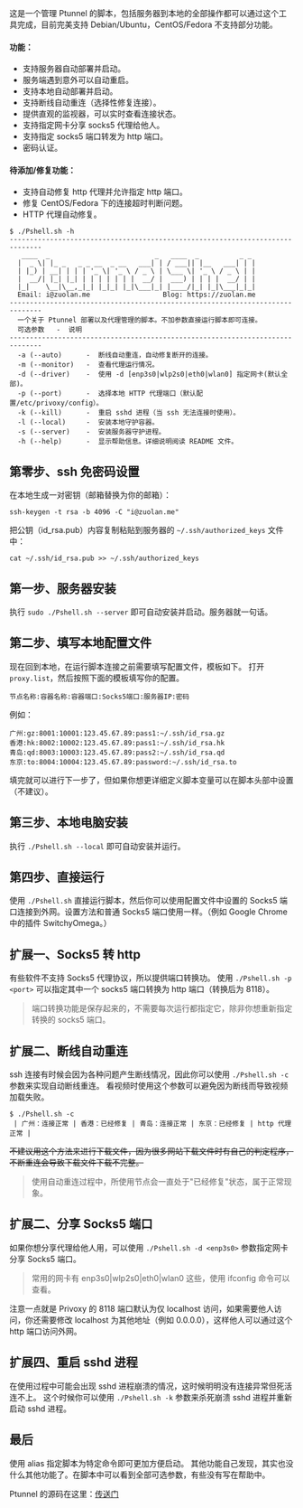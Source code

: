 这是一个管理 Ptunnel 的脚本，包括服务器到本地的全部操作都可以通过这个工具完成，目前完美支持 Debian/Ubuntu，CentOS/Fedora 不支持部分功能。

#### 功能：
* 支持服务器自动部署并启动。
* 服务端遇到意外可以自动重启。
* 支持本地自动部署并启动。
* 支持断线自动重连（选择性修复连接）。
* 提供直观的监视器，可以实时查看连接状态。
* 支持指定网卡分享 socks5 代理给他人。
* 支持指定 socks5 端口转发为 http 端口。
* 密码认证。

#### 待添加/修复功能：
* 支持自动修复 http 代理并允许指定 http 端口。
* 修复 CentOS/Fedora 下的连接超时判断问题。
* HTTP 代理自动修复。

```
$ ./Pshell.sh -h
------------------------------------------------------------------------------
   ____  _                          _   ____  _          _ _ 
  |  _ \| |_ _   _ _ __  _ __   ___| | / ___|| |__   ___| | |
  | |_) | __| | | | '_ \| '_ \ / _ \ | \___ \| '_ \ / _ \ | |
  |  __/| |_| |_| | | | | | | |  __/ |  ___) | | | |  __/ | |
  |_|    \__|\__,_|_| |_|_| |_|\___|_| |____/|_| |_|\___|_|_|
  Email: i@zuolan.me                  Blog: https://zuolan.me
------------------------------------------------------------------------------
  一个关于 Ptunnel 部署以及代理管理的脚本。不加参数直接运行脚本即可连接。
  可选参数   -  说明
------------------------------------------------------------------------------
  -a (--auto)      -  断线自动重连，自动修复断开的连接。
  -m (--monitor)   -  查看代理运行情况。
  -d (--driver)    -  使用 -d [enp3s0|wlp2s0|eth0|wlan0] 指定网卡(默认全部)。
  -p (--port)      -  选择本地 HTTP 代理端口（默认配置/etc/privoxy/config）。
  -k (--kill)      -  重启 sshd 进程（当 ssh 无法连接时使用）。
  -l (--local)     -  安装本地守护容器。
  -s (--server)    -  安装服务器守护进程。
  -h (--help)      -  显示帮助信息。详细说明阅读 README 文件。
```

## 第零步、ssh 免密码设置
在本地生成一对密钥（邮箱替换为你的邮箱）：
```
ssh-keygen -t rsa -b 4096 -C "i@zuolan.me"
```
把公钥（id_rsa.pub）内容复制粘贴到服务器的 `~/.ssh/authorized_keys` 文件中：
```
cat ~/.ssh/id_rsa.pub >> ~/.ssh/authorized_keys
```

## 第一步、服务器安装

执行 `sudo ./Pshell.sh --server` 即可自动安装并启动。服务器就一句话。

## 第二步、填写本地配置文件

现在回到本地，在运行脚本连接之前需要填写配置文件，模板如下。
打开 `proxy.list`，然后按照下面的模板填写你的配置。

```shell
节点名称:容器名称:容器端口:Socks5端口:服务器IP:密码
```

例如：

```
广州:gz:8001:10001:123.45.67.89:pass1:~/.ssh/id_rsa.gz
香港:hk:8002:10002:123.45.67.89:pass1:~/.ssh/id_rsa.hk
青岛:qd:8003:10003:123.45.67.89:pass2:~/.ssh/id_rsa.qd
东京:to:8004:10004:123.45.67.89:password:~/.ssh/id_rsa.to
```

填完就可以进行下一步了，但如果你想更详细定义脚本变量可以在脚本头部中设置（不建议）。

## 第三步、本地电脑安装
执行 `./Pshell.sh --local` 即可自动安装并运行。

## 第四步、直接运行
使用 `./Pshell.sh` 直接运行脚本，然后你可以使用配置文件中设置的 Socks5 端口连接到外网。设置方法和普通 Socks5 端口使用一样。（例如 Google Chrome 中的插件 SwitchyOmega。）

## 扩展一、Socks5 转 http
有些软件不支持 Socks5 代理协议，所以提供端口转换功。
使用 `./Pshell.sh -p <port>` 可以指定其中一个 socks5 端口转换为 http 端口（转换后为 8118）。
> 端口转换功能是保存起来的，不需要每次运行都指定它，除非你想重新指定转换的 socks5 端口。

## 扩展二、断线自动重连
ssh 连接有时候会因为各种问题产生断线情况，因此你可以使用 `./Pshell.sh -c` 参数来实现自动断线重连。
看视频时使用这个参数可以避免因为断线而导致视频加载失败。
```
$ ./Pshell.sh -c
 | 广州：连接正常 | 香港：已经修复 | 青岛：连接正常 | 东京：已经修复 | http 代理正常 |
```
~~不建议用这个方法来进行下载文件，因为很多网站下载文件时有自己的判定程序，不断重连会导致下载文件下载不完整。~~
> 使用自动重连过程中，所使用节点会一直处于"已经修复"状态，属于正常现象。

## 扩展二、分享 Socks5 端口
如果你想分享代理给他人用，可以使用 `./Pshell.sh -d <enp3s0>` 参数指定网卡分享 Socks5 端口。
> 常用的网卡有 enp3s0|wlp2s0|eth0|wlan0 这些，使用 ifconfig 命令可以查看。

注意一点就是 Privoxy 的 8118 端口默认为仅 localhost 访问，如果需要他人访问，你还需要修改 localhost 为其他地址（例如 0.0.0.0），这样他人可以通过这个 http 端口访问外网。

## 扩展四、重启 sshd 进程
在使用过程中可能会出现 sshd 进程崩溃的情况，这时候明明没有连接异常但死活连不上。
这个时候你可以使用 `./Pshell.sh -k` 参数来杀死崩溃 sshd 进程并重新启动 sshd 进程。

## 最后
使用 alias 指定脚本为特定命令即可更加方便启动。
其他功能自己发现，其实也没什么其他功能了。在脚本中可以看到全部可选参数，有些没有写在帮助中。

Ptunnel 的源码在这里：[传送门](https://github.com/izuolan/dockerfiles/tree/master/ptunnel)
